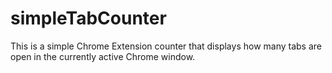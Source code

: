 # simpleTabCounter

This is a simple Chrome Extension counter that displays how many tabs are open in the currently active Chrome window.
